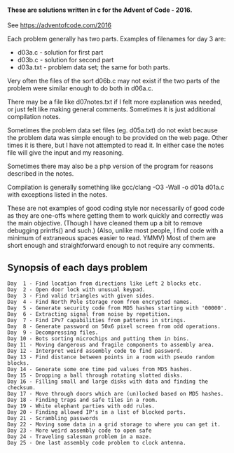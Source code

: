 #### These are solutions written in c for the Advent of Code - 2016. 
See https://adventofcode.com/2016

Each problem generally has two parts. Examples of filenames for day 3 are:
- d03a.c - solution for first part
- d03b.c - solution for second part
- d03a.txt - problem data set; the same for both parts.

Very often the files of the sort d06b.c may not exist if the two parts of
the problem were similar enough to do both in d06a.c.

There may be a file like d07notes.txt if I felt more explanation was needed,
or just felt like making general comments. Sometimes it is just additional
compilation notes.

Sometimes the problem data set files (eg. d05a.txt) do not exist because the
problem data was simple enough to be provided on the web page. Other times
it is there, but I have not attempted to read it. In either case the notes
file will give the input and my reasoning.

Sometimes there may also be a php version of the program for reasons
described in the notes.

Compilation is generally something like
gcc/clang -O3 -Wall -o d01a d01a.c
with exceptions listed in the notes. 

These are not examples of good coding style nor necessarily of good code
as they are one-offs where getting them to work quickly and correctly was the
main objective. (Though I have cleaned them up a bit to remove debugging
printfs() and such.) (Also, unlike most people, I find code with a minimum of
extraneous spaces easier to read. YMMV) Most of them are short enough and
straightforward enough to not require any comments.

## Synopsis of each days problem

```
Day  1 - Find location from directions like Left 2 blocks etc.
Day  2 - Open door lock with unusual keypad.
Day  3 - Find valid triangles with given sides.
Day  4 - Find North Pole storage room from encrypted names.
Day  5 - Generate security code from MD5 hashes starting with '00000'.
Day  6 - Extracting signal from noise by repetition.
Day  7 - Find IPv7 capabilities from patterns in strings.
Day  8 - Generate password on 50x6 pixel screen from odd operations.
Day  9 - Decompressing files.
Day 10 - Bots sorting microchips and putting them in bins.
Day 11 - Moving dangerous and fragile components to assembly area.
Day 12 - Interpret weird assembly code to find password.
Day 13 - Find distance between points in a room with pseudo random blocks.
Day 14 - Generate some one time pad values from MD5 hashes.
Day 15 - Dropping a ball through rotating slotted disks.
Day 16 - Filling small and large disks with data and finding the checksum.
Day 17 - Move through doors which are (un)locked based on MD5 hashes.
Day 18 - Finding traps and safe tiles in a room.
Day 19 - White elephant parties with odd rules.
Day 20 - Finding allowed IP's in a list of blocked ports.
Day 21 - Scrambling passwords
Day 22 - Moving some data in a grid storage to where you can get it.
Day 23 - More weird assembly code to open safe
Day 24 - Traveling salesman problem in a maze.
Day 25 - One last assembly code problem to clock antenna.
```